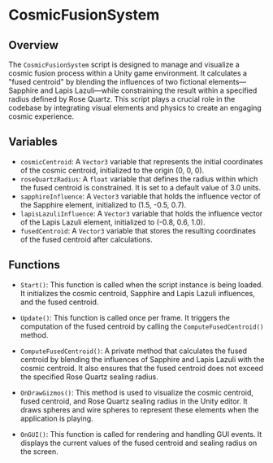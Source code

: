 # CosmicFusionSystem

## Overview
The `CosmicFusionSystem` script is designed to manage and visualize a cosmic fusion process within a Unity game environment. It calculates a "fused centroid" by blending the influences of two fictional elements—Sapphire and Lapis Lazuli—while constraining the result within a specified radius defined by Rose Quartz. This script plays a crucial role in the codebase by integrating visual elements and physics to create an engaging cosmic experience.

## Variables
- `cosmicCentroid`: A `Vector3` variable that represents the initial coordinates of the cosmic centroid, initialized to the origin (0, 0, 0).
- `roseQuartzRadius`: A `float` variable that defines the radius within which the fused centroid is constrained. It is set to a default value of 3.0 units.
- `sapphireInfluence`: A `Vector3` variable that holds the influence vector of the Sapphire element, initialized to (1.5, -0.5, 0.7).
- `lapisLazuliInfluence`: A `Vector3` variable that holds the influence vector of the Lapis Lazuli element, initialized to (-0.8, 0.6, 1.0).
- `fusedCentroid`: A `Vector3` variable that stores the resulting coordinates of the fused centroid after calculations.

## Functions
- `Start()`: This function is called when the script instance is being loaded. It initializes the cosmic centroid, Sapphire and Lapis Lazuli influences, and the fused centroid.
  
- `Update()`: This function is called once per frame. It triggers the computation of the fused centroid by calling the `ComputeFusedCentroid()` method.

- `ComputeFusedCentroid()`: A private method that calculates the fused centroid by blending the influences of Sapphire and Lapis Lazuli with the cosmic centroid. It also ensures that the fused centroid does not exceed the specified Rose Quartz sealing radius.

- `OnDrawGizmos()`: This method is used to visualize the cosmic centroid, fused centroid, and Rose Quartz sealing radius in the Unity editor. It draws spheres and wire spheres to represent these elements when the application is playing.

- `OnGUI()`: This function is called for rendering and handling GUI events. It displays the current values of the fused centroid and sealing radius on the screen.